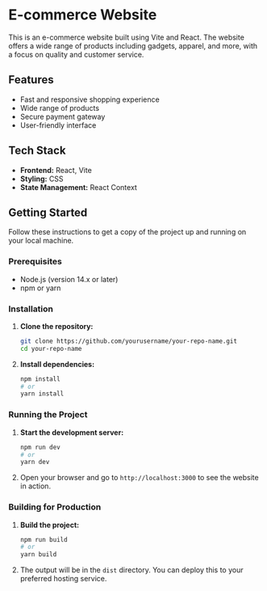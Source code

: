 # E-commerce Website

This is an e-commerce website built using Vite and React. The website offers a wide range of products including gadgets, apparel, and more, with a focus on quality and customer service.

## Features

- Fast and responsive shopping experience
- Wide range of products
- Secure payment gateway
- User-friendly interface

## Tech Stack

- **Frontend:** React, Vite
- **Styling:** CSS
- **State Management:** React Context

## Getting Started

Follow these instructions to get a copy of the project up and running on your local machine.

### Prerequisites

- Node.js (version 14.x or later)
- npm or yarn

### Installation

1. **Clone the repository:**

    ```bash
    git clone https://github.com/yourusername/your-repo-name.git
    cd your-repo-name
    ```

2. **Install dependencies:**

    ```bash
    npm install
    # or
    yarn install
    ```

### Running the Project

1. **Start the development server:**

    ```bash
    npm run dev
    # or
    yarn dev
    ```

2. Open your browser and go to `http://localhost:3000` to see the website in action.

### Building for Production

1. **Build the project:**

    ```bash
    npm run build
    # or
    yarn build
    ```

2. The output will be in the `dist` directory. You can deploy this to your preferred hosting service.

